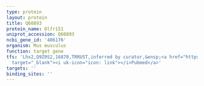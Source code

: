 ```yaml
---
type: protein
layout: protein
title: Q60893
protein_name: Olfr151
uniprot_accession: Q60893
ncbi_gene_id: '406176'
organism: Mus musculus
function: target gene
tfs: 'Lhx2,Q9Z0S2,16870,TRRUST,inferred by curator,&ensp;<a href="https://www.ncbi.nlm.nih.gov/pubmed/?term=17350283%5Buid%5D"
  target="_blank"><i uk-icon="icon: link"></i>Pubmed</a>'
targets: ''
binding_sites: ''
---
```

